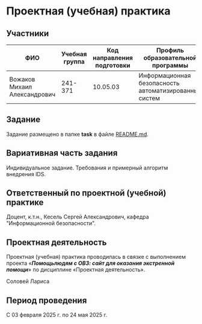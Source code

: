# Проектная (учебная) практика
 
 ## Участники
 
 | ФИО | Учебная группа | Код направления подготовки | Профиль образовательной программы |
 |-|-|-|-|
 | Вожаков Михаил Александрович |241-371|10.05.03|Информационная безопасность автоматизированных систем|
 
 ## Задание
 
 Задание размещено в папке **task** в файле [README.md](task/README.md).
 
 ## Вариативная часть задания
 
 Индивидуальное задание. Требования и примерный алгоритм внедрения IDS.
 
 ## Ответственный по проектной (учебной) практике
 
 Доцент, к.т.н., Кесель Сергей Александрович, кафедра "Информационной безопасности".
 
 ## Проектная деятельность
 
 Проектная (учебная) практика проводилась в связке с выполнением проекта «***Помощьлюдям с ОВЗ: сайт для оказания экстренной помощи***» по дисциплине «Проектная деятельность».
 
 Соловей Лариса
 
 ## Период проведения
 
 С 03 февраля 2025 г. по 24 мая 2025 г.
